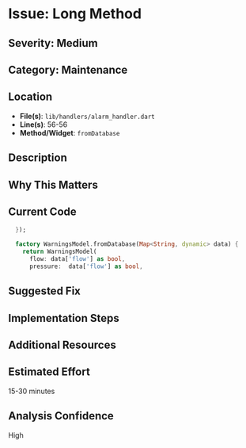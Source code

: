# Issue: Long Method

## Severity: Medium

## Category: Maintenance

## Location
- **File(s)**: `lib/handlers/alarm_handler.dart`
- **Line(s)**: 56-56
- **Method/Widget**: `fromDatabase`

## Description


## Why This Matters


## Current Code
```dart
  });

  factory WarningsModel.fromDatabase(Map<String, dynamic> data) {
    return WarningsModel(
      flow: data['flow'] as bool,
      pressure:  data['flow'] as bool,
```

## Suggested Fix


## Implementation Steps


## Additional Resources


## Estimated Effort
15-30 minutes

## Analysis Confidence
High
